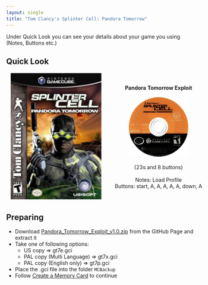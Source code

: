 ```yaml
---
layout: single
title: "Tom Clancy's Splinter Cell: Pandora Tomorrow"
---
```

Under Quick Look you can see your details about your game you using (Notes, Buttons etc.)
## Quick Look
<!--TODO: Maybe there are some other ways to do it, but it works lol-->
<table style="table-layout: fixed; width: 552px">
<colgroup>
<col style="width: 268px">
<col style="width: 284px">
</colgroup>
<thead>
  <tr>
    <td style="text-align:center">
      <img src="/images/gameArt/GT7E/GT7E_box.png" alt="Splinter Cell Pandora Box Art" width="244" height="340">
    </td>
    <td style="text-align:center">
      <b>Pandora Tomorrow Exploit</b><br>
      <br><img src="/images/gameArt/GT7E/GT7E_disc.png" alt="Splinter Cell Pandora Disc Art" width="160" height="160">
      <br>
      <br>(23s and 8 buttons)<br>
      <br>Notes: Load Profile
      <br>Buttons: start, A, A, A, A, A, down, A
      <br>
    </td>
  </tr>
</thead>
</table>
<!--  //////////////////////////////////////////////////////////   -->

## Preparing
- Download [Pandora_Tomorrow_Exploit_v1.0.zip](/files/saves/Pandora_Tomorrow_Exploit_v1.0.zip) from the GitHub Page and extract it
- Take one of following options:
  * US copy => gt7e.gci
  * PAL copy (Multi Language) => gt7x.gci
  * PAL copy (English only) => gt7p.gci
- Place the .gci file into the folder `MCBackup`
- Follow [Create a Memory Card](/saveExploits#create-a-memory-card) to continue
